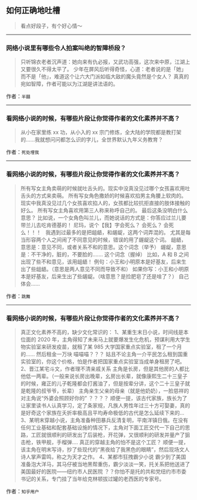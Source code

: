 ## 如何正确地吐槽

> 看点好段子，有个好心情～


 
---

### 网络小说里有哪些令人拍案叫绝的智障桥段？

> 只听锦衣老者沉声道：她向来有仇必报，又武功高强，这次来中原，江湖上又要很久不得太平了。
> 少年在屏风后听得奇怪，心道：老者说的是「她」而不是「他」，难道这个让六大门派如临大敌的魔头竟然是个女人？
> 真真的宛如智障，作者可能以为江湖是讲法语的。


作者：`半囍`

---

### 看网络小说的时候，有哪些片段让你觉得作者的文化素养并不高？

> 从小在家里练 xx 功，从小入的 xx 宗门修炼，全大陆的学院都是教打架的……我就想问问都怎么识的字儿，全世界默认九年义务教育？


作者：`死处埋我`

---

### 看网络小说的时候，有哪些片段让你觉得作者的文化素养并不高？

> 所有写女主角卖萌的时候就吐舌头的。现实中没真没见过哪个女孩喜欢用吐舌头的方式来卖萌。
> 所有写女角色撒娇的时候喜欢掐男主角腰上软肉的。现实中我真没见过几个女孩喜欢掐人的，女孩都比较抗拒直接的肢体接触的好么。
> 所有写女主角喜欢用第三人称来称呼自己的。
> 最后这条没明白什么意思？
> 比如说，一个女角色叫兰儿，而她说话的方式是：你答应过兰儿要带兰儿去吃肯德基的！
> 尼玛，说个【我】字会死么？
> 会死么？
> 会死么！！！
>  
> 我遇到过最多的是把龃龉，和龌龊，这两个词弄混的。
> 尤其是每当形容两个人之间闹了不同意见的时候，错误的用了龌龊这个词。
> 龃龉，意思是：意见不同，或者关系不和的意思。这个词念（举予）
> 龌龊，意思是：不干净的，脏的，不要脸的……. 这个词念（握绰）
> 比如，A 和 B 之间出现了些不和意见，该用龃龉！
> 例句：小王和小明原本是好基友，后来生出了些龃龉。（意思是两人意见不同而导致不和）
> 如果你写：小王和小明原本是好基友，后来生出了些龌龊。（啥意思？是捡肥皂了还是啥了？）
> 自己体会……


作者：`跳舞`

---

### 看网络小说的时候，有哪些片段让你觉得作者的文化素养并不高？

> 真正文化素养不高的，缺少文化常识的：
> 1、某重生末日小说，时间线是本位面的 2020 年，主角得知了未来马上就要爆发生化危机，预谋利用大学生物实验室来研发疫苗，就租了某 985 大学国家重点实验室，租了一个月的……
> 然后租金一万块
> 喵喵喵？？？
> 姑且不论主角一介平民怎么租到国重实验室的，你这个价格，怕是作者把国家重点实验室当成单身租房了吧。
> 2、晋江某宅斗文，作者理不清亲戚关系
> 主角是长房，但是其他房的人都比他低一两辈。（一般来说长房出晚辈，幺房出长辈，就像康熙生二十三皇子的时候，雍正的儿子乾隆都会打酱油了，但是按辈分讲，这个二十三皇子就是乾隆的叔爷爷，长辈）
> 主角亲生父亲的母亲（就是他奶奶），一脸慈祥的对主角说“外婆会照顾好你的”
> ？？？？
> 顺便一提，该古代家族，族长为了让家里读书人认真学习，定了条家规，凡族人男性年过三十方可娶妻，真的是好奇这个家族在夭折率极高且平均寿命极低的古代是怎么延续下来的...
> 3、某明末穿越小说，主角准备种田暴兵反清复明，平南洋镇日俄。在没有任何工业基础和配套基础设施的情况下，主角对下面工匠交代一下自己的思路，工匠就很顺利的研发出了后装枪，开花弹，又很顺利的研发并量产了狙击枪，铁甲舰，手榴弹....
> 真正的穿越主角的怕不是这个工匠？
> 顺便一提，该主角在明末写诗，抄了些现代的“黑夜给了我黑色的眼睛”，然后现场文人诗人掌声雷鸣，称之为天才之作。
> 4、某都市狂拽霸少小说
> 霸少到了美国准备泡大洋马，其马仔被当地黑帮重伤，霸少淡淡一笑，托关系把他送进了美国最好的医院——纽约市人民医院
> ？？你怕不是托的共和党纽约市市委书记的关系，专门挂了当年给克林顿拔过罐的老西医的专家号。


作者：`知乎用户`